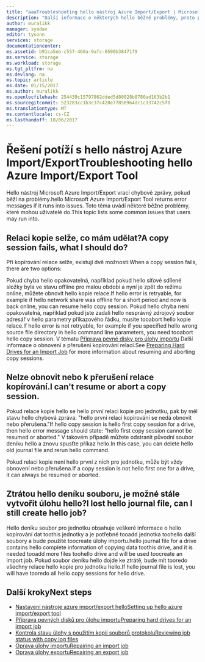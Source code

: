 ```yaml
---
title: "aaaTroubleshooting hello nástroj Azure Import/Export | Microsoft Docs"
description: "Další informace o některých hello běžné problémy, proto při použití hello nástroj Azure Import/Export a jak toohandle je."
author: muralikk
manager: syadav
editor: tysonn
services: storage
documentationcenter: 
ms.assetid: b91ca5eb-c557-460a-9afc-0590b38471f9
ms.service: storage
ms.workload: storage
ms.tgt_pltfrm: na
ms.devlang: na
ms.topic: article
ms.date: 01/15/2017
ms.author: muralikk
ms.openlocfilehash: 254439c15797862dded5d80028b8780ad163b2b1
ms.sourcegitcommit: 523283cc1b3c37c428e77850964dc1c33742c5f0
ms.translationtype: MT
ms.contentlocale: cs-CZ
ms.lasthandoff: 10/06/2017
---
```

# <a name="troubleshooting-hello-azure-importexport-tool"></a><span data-ttu-id="0452f-103">Řešení potíží s hello nástroj Azure Import/Export</span><span class="sxs-lookup"><span data-stu-id="0452f-103">Troubleshooting hello Azure Import/Export Tool</span></span>
<span data-ttu-id="0452f-104">Hello nástroj Microsoft Azure Import/Export vrací chybové zprávy, pokud běží na problémy.</span><span class="sxs-lookup"><span data-stu-id="0452f-104">hello Microsoft Azure Import/Export Tool returns error messages if it runs into issues.</span></span> <span data-ttu-id="0452f-105">Toto téma uvádí některé běžné problémy, které mohou uživatelé do.</span><span class="sxs-lookup"><span data-stu-id="0452f-105">This topic lists some common issues that users may run into.</span></span>  
  
## <a name="a-copy-session-fails-what-i-should-do"></a><span data-ttu-id="0452f-106">Relaci kopie selže, co mám udělat?</span><span class="sxs-lookup"><span data-stu-id="0452f-106">A copy session fails, what I should do?</span></span>  
 <span data-ttu-id="0452f-107">Při kopírování relace selže, existují dvě možnosti:</span><span class="sxs-lookup"><span data-stu-id="0452f-107">When a copy session fails, there are two options:</span></span>  
  
 <span data-ttu-id="0452f-108">Pokud chyba hello opakovatelná, například pokud hello síťové sdílené složky byla ve stavu offline pro malou období a nyní je zpět do režimu online, můžete obnovit hello kopie relace.</span><span class="sxs-lookup"><span data-stu-id="0452f-108">If hello error is retryable, for example if hello network share was offline for a short period and now is back online, you can resume hello copy session.</span></span> <span data-ttu-id="0452f-109">Pokud hello chyba není opakovatelná, například pokud jste zadali hello nesprávný zdrojový soubor adresář v hello parametry příkazového řádku, musíte tooabort hello kopie relace.</span><span class="sxs-lookup"><span data-stu-id="0452f-109">If hello error is not retryable, for example if you specified hello wrong source file directory in hello command line parameters, you need tooabort hello copy session.</span></span> <span data-ttu-id="0452f-110">V tématu [Příprava pevné disky pro úlohy importu](../storage-import-export-tool-preparing-hard-drives-import-v1.md) Další informace o obnovení a přerušení kopírování relací.</span><span class="sxs-lookup"><span data-stu-id="0452f-110">See [Preparing Hard Drives for an Import Job](../storage-import-export-tool-preparing-hard-drives-import-v1.md) for more information about resuming and aborting copy sessions.</span></span>  
  
## <a name="i-cant-resume-or-abort-a-copy-session"></a><span data-ttu-id="0452f-111">Nelze obnovit nebo k přerušení relace kopírování.</span><span class="sxs-lookup"><span data-stu-id="0452f-111">I can't resume or abort a copy session.</span></span>  
 <span data-ttu-id="0452f-112">Pokud relace kopie hello se hello první relaci kopie pro jednotku, pak by měl stavu hello chybová zpráva: "hello první relaci kopírování se nedá obnovit nebo přerušena."</span><span class="sxs-lookup"><span data-stu-id="0452f-112">If hello copy session is hello first copy session for a drive, then hello error message should state: "hello first copy session cannot be resumed or aborted."</span></span> <span data-ttu-id="0452f-113">V takovém případě můžete odstranit původní soubor deníku hello a znovu spusťte příkaz hello.</span><span class="sxs-lookup"><span data-stu-id="0452f-113">In this case, you can delete hello old journal file and rerun hello command.</span></span>  
  
 <span data-ttu-id="0452f-114">Pokud relaci kopie není hello první z nich pro jednotku, může být vždy obnovení nebo přerušena.</span><span class="sxs-lookup"><span data-stu-id="0452f-114">If a copy session is not hello first one for a drive, it can always be resumed or aborted.</span></span>  
  
## <a name="i-lost-hello-journal-file-can-i-still-create-hello-job"></a><span data-ttu-id="0452f-115">Ztrátou hello deníku souboru, je možné stále vytvořit úlohu hello?</span><span class="sxs-lookup"><span data-stu-id="0452f-115">I lost hello journal file, can I still create hello job?</span></span>  
 <span data-ttu-id="0452f-116">Hello deníku soubor pro jednotku obsahuje veškeré informace o hello kopírování dat toothis jednotky a je potřebné tooadd jednotka toohello další soubory a bude použité toocreate úlohy importu.</span><span class="sxs-lookup"><span data-stu-id="0452f-116">hello journal file for a drive contains hello complete information of copying data toothis drive, and it is needed tooadd more files toohello drive and will be used toocreate an import job.</span></span> <span data-ttu-id="0452f-117">Pokud soubor deníku hello dojde ke ztrátě, bude mít tooredo všechny relace hello kopie pro jednotku hello.</span><span class="sxs-lookup"><span data-stu-id="0452f-117">If hello journal file is lost, you will have tooredo all hello copy sessions for hello drive.</span></span>  
  
## <a name="next-steps"></a><span data-ttu-id="0452f-118">Další kroky</span><span class="sxs-lookup"><span data-stu-id="0452f-118">Next steps</span></span>
 
* [<span data-ttu-id="0452f-119">Nastavení nástroje azure import/export hello</span><span class="sxs-lookup"><span data-stu-id="0452f-119">Setting up hello azure import/export tool</span></span>](../storage-import-export-tool-setup-v1.md)   
* [<span data-ttu-id="0452f-120">Příprava pevných disků pro úlohu importu</span><span class="sxs-lookup"><span data-stu-id="0452f-120">Preparing hard drives for an import job</span></span>](../storage-import-export-tool-preparing-hard-drives-import-v1.md)   
* [<span data-ttu-id="0452f-121">Kontrola stavu úlohy s použitím kopií souborů protokolu</span><span class="sxs-lookup"><span data-stu-id="0452f-121">Reviewing job status with copy log files</span></span>](../storage-import-export-tool-reviewing-job-status-v1.md)   
* [<span data-ttu-id="0452f-122">Oprava úlohy importu</span><span class="sxs-lookup"><span data-stu-id="0452f-122">Repairing an import job</span></span>](../storage-import-export-tool-repairing-an-import-job-v1.md)   
* [<span data-ttu-id="0452f-123">Oprava úlohy exportu</span><span class="sxs-lookup"><span data-stu-id="0452f-123">Repairing an export job</span></span>](../storage-import-export-tool-repairing-an-export-job-v1.md)
